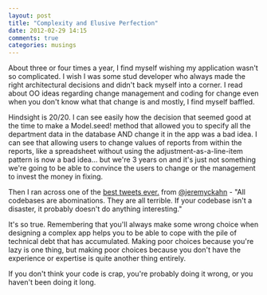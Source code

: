 ```yaml
---
layout: post
title: "Complexity and Elusive Perfection"
date: 2012-02-29 14:15
comments: true
categories: musings
---
```


About three or four times a year, I find myself wishing my application wasn't so complicated.  I wish I was some stud developer who always made the right architectural decisions and didn't back myself into a corner.  I read about OO ideas regarding change management and coding for change even when you don't know what that change is and mostly, I find myself baffled.

Hindsight is 20/20.  I can see easily how the decision that seemed good at the time to make a Model.seed! method that allowed you to specify all the department data in the database AND change it in the app was a bad idea.  I can see that allowing users to change values of reports from within the reports, like a spreadsheet without using the adjustment-as-a-line-item pattern is now a bad idea... but we're 3 years on and it's just not something we're going to be able to convince the users to change or the management to invest the money in fixing.  

Then I ran across one of the <a href="https://twitter.com/#!/jeremyckahn/status/172802673853214723">best tweets ever.</a> from <a href="http://twitter.com/jeremyckahn">@jeremyckahn</a> - "All codebases are abominations. They are all terrible. If your codebase isn't a disaster, it probably doesn't do anything interesting."

It's so true.  Remembering that you'll always make some wrong choice when designing a complex app helps you to be able to cope with the pile of technical debt that has accumulated.  Making poor choices because you're lazy is one thing, but making poor choices because you don't have the experience or expertise is quite another thing entirely.

If you don't think your code is crap, you're probably doing it wrong, or you haven't been doing it long.